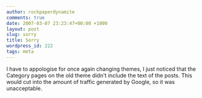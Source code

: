 ```yaml
---
author: rockpaperdynamite
comments: true
date: 2007-03-07 23:23:47+00:00 +1000
layout: post
slug: sorry
title: Sorry
wordpress_id: 222
tags: meta
---
```


I have to appologise for once again changing themes, I just noticed that the Category pages on the old theme didn't include the text of the posts. This would cut into the amount of traffic generated by Google, so it was unacceptable.
